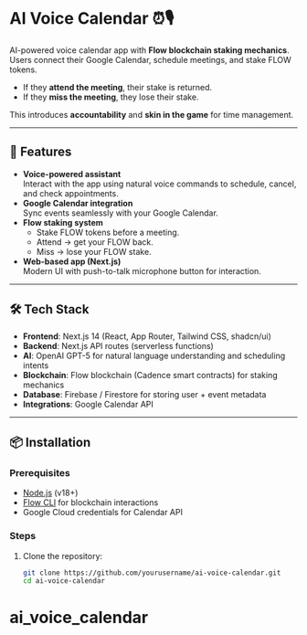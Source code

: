 # AI Voice Calendar ⏰🎙️

AI-powered voice calendar app with **Flow blockchain staking mechanics**.  
Users connect their Google Calendar, schedule meetings, and stake FLOW tokens.  
- If they **attend the meeting**, their stake is returned.  
- If they **miss the meeting**, they lose their stake.  

This introduces **accountability** and **skin in the game** for time management.

---

## 🚀 Features
- **Voice-powered assistant**  
  Interact with the app using natural voice commands to schedule, cancel, and check appointments.
- **Google Calendar integration**  
  Sync events seamlessly with your Google Calendar.
- **Flow staking system**  
  - Stake FLOW tokens before a meeting.  
  - Attend → get your FLOW back.  
  - Miss → lose your FLOW stake.  
- **Web-based app (Next.js)**  
  Modern UI with push-to-talk microphone button for interaction.  

---

## 🛠️ Tech Stack
- **Frontend**: Next.js 14 (React, App Router, Tailwind CSS, shadcn/ui)  
- **Backend**: Next.js API routes (serverless functions)  
- **AI**: OpenAI GPT-5 for natural language understanding and scheduling intents  
- **Blockchain**: Flow blockchain (Cadence smart contracts) for staking mechanics  
- **Database**: Firebase / Firestore for storing user + event metadata  
- **Integrations**: Google Calendar API  

---

## 📦 Installation

### Prerequisites
- [Node.js](https://nodejs.org/) (v18+)  
- [Flow CLI](https://developers.flow.com/tools/flow-cli/install) for blockchain interactions  
- Google Cloud credentials for Calendar API  

### Steps
1. Clone the repository:
   ```bash
   git clone https://github.com/yourusername/ai-voice-calendar.git
   cd ai-voice-calendar
# ai_voice_calendar
